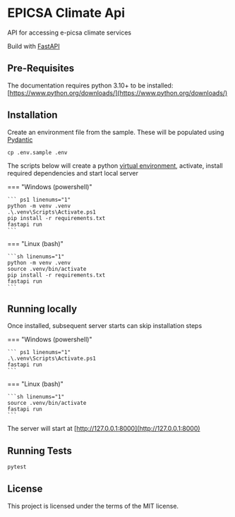# EPICSA Climate Api

API for accessing e-picsa climate services

Build with [FastAPI](https://fastapi.tiangolo.com/)

## Pre-Requisites

The documentation requires python 3.10+ to be installed:  
[https://www.python.org/downloads/](https://www.python.org/downloads/)

## Installation

Create an environment file from the sample. These will be populated using [Pydantic](https://docs.pydantic.dev/usage/settings/)

```
cp .env.sample .env
```

The scripts below will create a python [virtual environment](https://docs.python.org/3/library/venv.html), activate, install required dependencies and start local server

=== "Windows (powershell)"

    ``` ps1 linenums="1"
    python -m venv .venv
    .\.venv\Scripts\Activate.ps1
    pip install -r requirements.txt
    fastapi run
    ```

=== "Linux (bash)"

    ```sh linenums="1"
    python -m venv .venv
    source .venv/bin/activate
    pip install -r requirements.txt
    fastapi run
    ```

## Running locally

Once installed, subsequent server starts can skip installation steps

=== "Windows (powershell)"

    ``` ps1 linenums="1"
    .\.venv\Scripts\Activate.ps1
    fastapi run
    ```

=== "Linux (bash)"

    ```sh linenums="1"
    source .venv/bin/activate
    fastapi run
    ```

The server will start at [http://127.0.0.1:8000](http://127.0.0.1:8000)

## Running Tests

```py
pytest
```

## License

This project is licensed under the terms of the MIT license.
